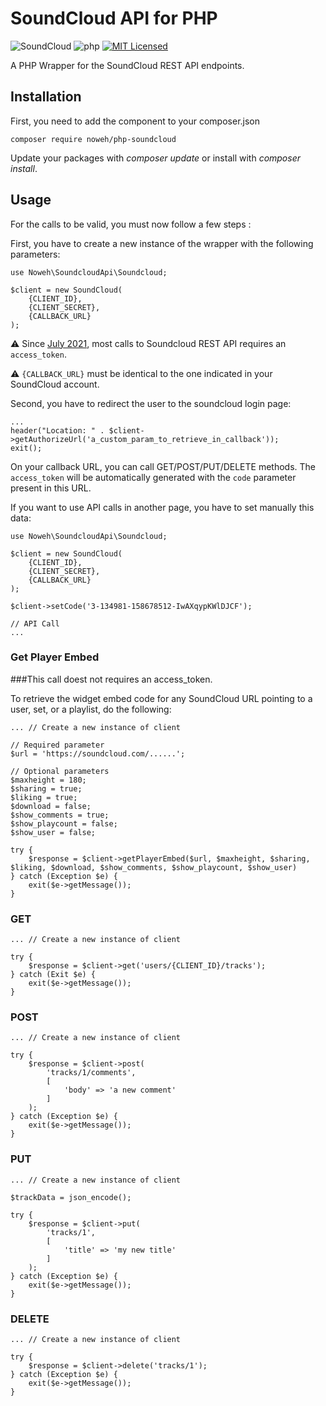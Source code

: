 # SoundCloud API for PHP

![SoundCloud](https://img.shields.io/static/v1?style=flat-square&message=SoundCloud&color=FF3300&logo=SoundCloud&logoColor=FFFFFF&label=)
![php](https://img.shields.io/badge/PHP-v7.3-828cb7.svg?style=flat-square)
[![MIT Licensed](https://img.shields.io/badge/license-MIT-brightgreen.svg?style=flat-square)](licence.md)

A PHP Wrapper for the SoundCloud REST API endpoints.

## Installation
First, you need to add the component to your composer.json
```
composer require noweh/php-soundcloud
```
Update your packages with *composer update* or install with *composer install*.

## Usage

For the calls to be valid, you must now follow a few steps :


First, you have to create a new instance of the wrapper with the following parameters:

```
use Noweh\SoundcloudApi\Soundcloud;

$client = new SoundCloud(
    {CLIENT_ID},
    {CLIENT_SECRET},
    {CALLBACK_URL}
);
```

⚠️ Since [July 2021](https://developers.soundcloud.com/blog/security-updates-api), most calls to Soundcloud REST API requires an `access_token`.

⚠️ `{CALLBACK_URL}` must be identical to the one indicated in your SoundCloud account.

Second, you have to redirect the user to the soundcloud login page:
```
...
header("Location: " . $client->getAuthorizeUrl('a_custom_param_to_retrieve_in_callback'));
exit();
```

On your callback URL, you can call GET/POST/PUT/DELETE methods. The `access_token` will be automatically generated with the `code` parameter present in this URL.

If you want to use API calls in another page, you have to set manually this data:
```
use Noweh\SoundcloudApi\Soundcloud;

$client = new SoundCloud(
    {CLIENT_ID},
    {CLIENT_SECRET},
    {CALLBACK_URL}
);

$client->setCode('3-134981-158678512-IwAXqypKWlDJCF');

// API Call
...
```


### Get Player Embed
###This call doest not requires an access_token.

To retrieve the widget embed code for any SoundCloud URL pointing to a user, set, or a playlist, do the following:
```
... // Create a new instance of client

// Required parameter
$url = 'https://soundcloud.com/......';

// Optional parameters
$maxheight = 180;
$sharing = true;
$liking = true;
$download = false;
$show_comments = true;
$show_playcount = false;
$show_user = false;

try {
    $response = $client->getPlayerEmbed($url, $maxheight, $sharing, $liking, $download, $show_comments, $show_playcount, $show_user)
} catch (Exception $e) {
    exit($e->getMessage());
}
```

### GET
```
... // Create a new instance of client

try {
    $response = $client->get('users/{CLIENT_ID}/tracks');
} catch (Exit $e) {
    exit($e->getMessage());
}
```

### POST
```
... // Create a new instance of client

try {
    $response = $client->post(
        'tracks/1/comments',
        [
            'body' => 'a new comment'
        ]
    );
} catch (Exception $e) {
    exit($e->getMessage());
}
```

### PUT
```
... // Create a new instance of client

$trackData = json_encode();

try {
    $response = $client->put(
        'tracks/1',
        [
            'title' => 'my new title'
        ]
    );
} catch (Exception $e) {
    exit($e->getMessage());
}
```

### DELETE
```
... // Create a new instance of client

try {
    $response = $client->delete('tracks/1');
} catch (Exception $e) {
    exit($e->getMessage());
}
```